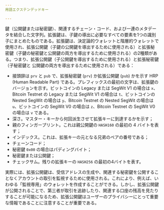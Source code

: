 ```yaml
---
用語エクステンデッドキー

---
```

鍵（公開鍵または秘密鍵）、関連するチェーン・コード、および一連のメタデータを結合した文字列。拡張鍵は、子鍵の導出に必要なすべての要素を1つの識別子にまとめたものである。拡張鍵は、決定論的ウォレットと階層的ウォレットで使用され、拡張公開鍵（子鍵の公開鍵を導出するために使用される）と拡張秘密鍵（子鍵の秘密鍵と公開鍵の両方を導出するために使用される）の2種類がある。つまり、拡張公開鍵（子公開鍵を導出するために使用される）と拡張秘密鍵（子秘密鍵と 公開鍵の両方を導出するために使用される）である：


- 接頭辞は `prv` と `pub` で、拡張秘密鍵 (`prv`) か拡張公開鍵 (`pub`) かを示す HRP (Human Readable Part) である。プレフィックスの最初の文字は、拡張鍵のバージョンを示す。ビットコインの Legacy または SegWit V1 の場合は `x`、Bitcoin Testnet の Legacy または SegWit V1 の場合は `t`、ビットコインの Nested SegWit の場合は `y`、Bitcoin Testnet の Nested SegWit の場合は `u`、ビットコインの SegWit V0 の場合は `z`、Bitcoin Testnet の SegWit V0 の場合は `v` である。
- 深さ。マスター・キーから何回派生させて拡張キーに到達するかを示す；
- 親のフィンガープリント。これは親公開鍵の `HASH160` の最初の 4 バイトを表す；
- インデックス。これは、拡張キーの元となる兄弟のペアの番号である；
- チェーンコード；
- 秘密鍵 `0x00` の場合はパディングバイト；
- 秘密鍵または公開鍵；
- チェックサム。残りの拡張キーの `HASH256` の最初の4バイトを表す。

実際には、拡張公開鍵は、受信アドレスの生成や、関連する秘密鍵を公開することなくアカウントの取引を監視するために使用される。これにより、例えば、いわゆる「監視専用」のウォレットを作成することができる。しかし、拡張公開鍵が公開されることで、第三者が取引を追跡したり、関連する口座の残高を見たりすることが可能になるため、拡張公開鍵はユーザーのプライバシーにとって重要な情報であることに注意することが重要である。